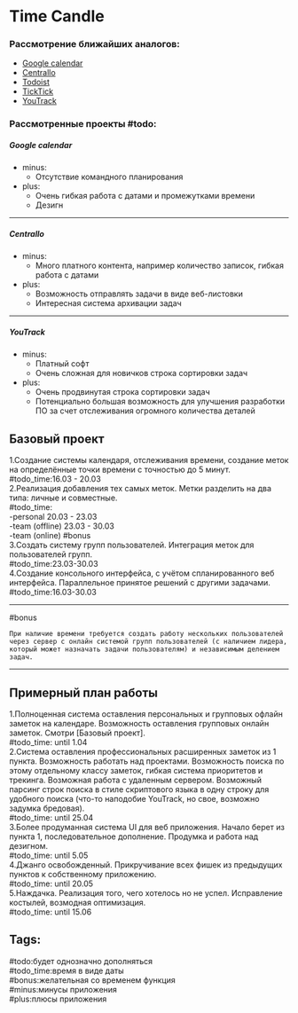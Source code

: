 # Time Candle
### Рассмотрение ближайших аналогов:
* [Google calendar](https://calendar.google.com/calendar/r)
* [Centrallo](https://centrallo.com/)
* [Todoist](https://ru.todoist.com/)
* [TickTick](https://ticktick.com/)
* [YouTrack](https://www.jetbrains.com/youtrack/)
### Рассмотренные проекты \#todo:
##### Google calendar
* minus:
  * Отсутствие командного планирования
* plus:
  * Очень гибкая работа с датами и промежутками времени
  * Дезигн
- - - -
##### Centrallo
* minus:
  * Много платного контента, например количество записок, гибкая работа с датами
* plus:
  * Возможность отправлять задачи в виде веб-листовки
  * Интересная система архивации задач
- - - -
##### YouTrack
* minus:
  * Платный софт
  * Очень сложная для новичков строка сортировки задач
* plus:
  * Очень продвинутая строка сортировки задач
  * Потенциально большая возможность для улучшения разработки ПО за счет отслеживания огромного количества деталей

## Базовый проект
1.Создание системы календаря, отслеживания времени, создание меток на определённые точки времени с точностью до 5 минут. <br />
\#todo_time:16.03 - 20.03 <br />
2.Реализация добавления тех самых меток. Метки разделить на два типа: личные и совместные. <br />
\#todo_time: <br />
-personal 20.03 - 23.03 <br />
-team (offline) 23.03 - 30.03 <br />
-team (online) #bonus <br />
3.Создать систему групп пользователей. Интеграция меток для пользователей групп. <br />
\#todo_time:23.03-30.03 <br />
4.Создание консольного интерфейса, с учётом спланированного веб интерфейса. Параллельное принятое решений с другими задачами. <br />
\#todo_time:16.03-30.03 <br />
- - - -
\#bonus <br />
```
При наличие времени требуется создать работу нескольких пользователей через сервер с онлайн системой групп пользователей (с наличием лидера, который может назначать задачи пользователям) и независимым делением задач.
```
- - - -
## Примерный план работы
1.Полноценная система оставления персональных и групповых офлайн заметок на календаре. Возможность оставления групповых онлайн заметок. Смотри [Базовый проект]. <br /> 
\#todo_time: until 1.04 <br />
2.Система оставления профессиональных расширенных заметок из 1 пункта. Возможность работать над проектами. Возможность поиска по этому отдельному классу заметок, гибкая система приоритетов и трекинга. Возможная работа с удаленным сервером. Возможный парсинг строк поиска в стиле скриптового языка в одну строку для удобного поиска (что-то наподобие YouTrack, но свое, возможно задумка бредовая).  <br />
\#todo_time: until 25.04 <br />
3.Более продуманная система UI для веб приложения. Начало берет из пункта 1, последовательное дополнение. Продумка и работа над дезигном. <br />
\#todo_time: until 5.05 <br />
4.Джанго освобожденный. Прикручивание всех фишек из предыдущих пунктов к собственному приложению. <br />
\#todo_time: until 20.05 <br />
5.Наждачка. Реализация того, чего хотелось но не успел. Исправление костылей, возмодная оптимизация. <br />
\#todo_time: until 15.06 <br />

## Tags:
\#todo:будет однозначно дополняться <br />
\#todo_time:время в виде даты <br />
\#bonus:желательная со временем функция <br />
\#minus:минусы приложения <br />
\#plus:плюсы приложения <br />

